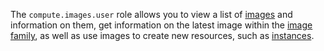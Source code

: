 The `compute.images.user` role allows you to view a list of [images](../../../compute/concepts/image.md) and information on them, get information on the latest image within the [image family](../../../compute/concepts/image.md#family), as well as use images to create new resources, such as [instances](../../../compute/concepts/vm.md).
